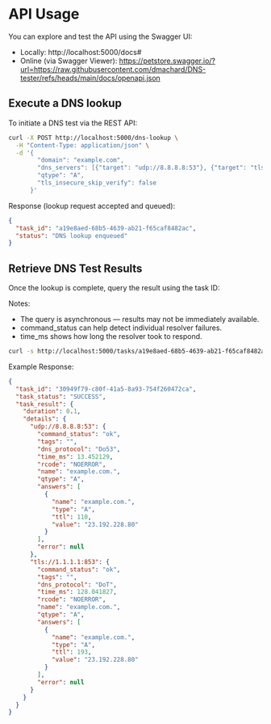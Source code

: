 
# API Usage

You can explore and test the API using the Swagger UI:
- Locally: http://localhost:5000/docs#
- Online (via Swagger Viewer): https://petstore.swagger.io/?url=https://raw.githubusercontent.com/dmachard/DNS-tester/refs/heads/main/docs/openapi.json

## Execute a DNS lookup

To initiate a DNS test via the REST API:

```bash
curl -X POST http://localhost:5000/dns-lookup \
  -H "Content-Type: application/json" \
  -d '{
        "domain": "example.com", 
        "dns_servers": [{"target": "udp://8.8.8.8:53"}, {"target": "tls://1.1.1.1:853"}], 
        "qtype": "A",
        "tls_insecure_skip_verify": false
      }'
```

Response (lookup request accepted and queued):

```json
{
  "task_id": "a19e8aed-68b5-4639-ab21-f65caf8482ac",
  "status": "DNS lookup enqueued"
}
```

## Retrieve DNS Test Results

Once the lookup is complete, query the result using the task ID:

Notes:
- The query is asynchronous — results may not be immediately available.
- command_status can help detect individual resolver failures.
- time_ms shows how long the resolver took to respond.

```bash
curl -s http://localhost:5000/tasks/a19e8aed-68b5-4639-ab21-f65caf8482ac
```

Example Response:

```json
{
  "task_id": "30949f79-c80f-41a5-8a93-754f260472ca",
  "task_status": "SUCCESS",
  "task_result": {
    "duration": 0.1,
    "details": {
      "udp://8.8.8.8:53": {
        "command_status": "ok",
        "tags": "",
        "dns_protocol": "Do53",
        "time_ms": 13.452129,
        "rcode": "NOERROR",
        "name": "example.com.",
        "qtype": "A",
        "answers": [
          {
            "name": "example.com.",
            "type": "A",
            "ttl": 110,
            "value": "23.192.228.80"
          }
        ],
        "error": null
      },
      "tls://1.1.1.1:853": {
        "command_status": "ok",
        "tags": "",
        "dns_protocol": "DoT",
        "time_ms": 128.041827,
        "rcode": "NOERROR",
        "name": "example.com.",
        "qtype": "A",
        "answers": [
          {
            "name": "example.com.",
            "type": "A",
            "ttl": 193,
            "value": "23.192.228.80"
          }
        ],
        "error": null
      }
    }
  }
}
```
